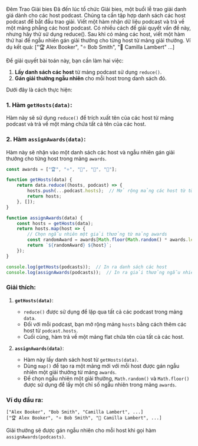 Đêm Trao Giải bies
Đã đến lúc tổ chức Giải bies, một buổi lễ trao giải danh giá dành cho các host podcast. Chúng ta cần tập hợp danh sách các host podcast để bắt đầu trao giải. Viết một hàm nhận dữ liệu podcast và trả về một mảng phẳng các host podcast. Có nhiều cách để giải quyết vấn đề này, nhưng hãy thử sử dụng reduce(). Sau khi có mảng các host, viết một hàm thứ hai để ngẫu nhiên gán giải thưởng cho từng host từ mảng giải thưởng. Ví dụ kết quả: ["🏆 Alex Booker", "⭐ Bob Smith", "💎 Camilla Lambert" ...]

Để giải quyết bài toán này, bạn cần làm hai việc:

1. **Lấy danh sách các host** từ mảng podcast sử dụng `reduce()`.
2. **Gán giải thưởng ngẫu nhiên** cho mỗi host trong danh sách đó.

Dưới đây là cách thực hiện:

### 1. Hàm `getHosts(data)`:
Hàm này sẽ sử dụng `reduce()` để trích xuất tên của các host từ mảng podcast và trả về một mảng chứa tất cả tên của các host.

### 2. Hàm `assignAwards(data)`:
Hàm này sẽ nhận vào một danh sách các host và ngẫu nhiên gán giải thưởng cho từng host trong mảng `awards`.

```javascript
const awards = ["🏆", "⭐", "💎", "🥇", "👑"];

function getHosts(data) {
    return data.reduce((hosts, podcast) => {
        hosts.push(...podcast.hosts);  // Mở rộng mảng các host từ từng podcast
        return hosts;
    }, []);
}

function assignAwards(data) {
    const hosts = getHosts(data);
    return hosts.map(host => {
        // Chọn ngẫu nhiên một giải thưởng từ mảng awards
        const randomAward = awards[Math.floor(Math.random() * awards.length)];
        return `${randomAward} ${host}`;
    });
}

console.log(getHosts(podcasts));  // In ra danh sách các host
console.log(assignAwards(podcasts));  // In ra giải thưởng ngẫu nhiên cho các host
```

### Giải thích:

1. **`getHosts(data)`**:
   - `reduce()` được sử dụng để lặp qua tất cả các podcast trong mảng `data`.
   - Đối với mỗi podcast, bạn mở rộng mảng `hosts` bằng cách thêm các host từ `podcast.hosts`.
   - Cuối cùng, hàm trả về một mảng flat chứa tên của tất cả các host.

2. **`assignAwards(data)`**:
   - Hàm này lấy danh sách host từ `getHosts(data)`.
   - Dùng `map()` để tạo ra một mảng mới với mỗi host được gán ngẫu nhiên một giải thưởng từ mảng `awards`.
   - Để chọn ngẫu nhiên một giải thưởng, `Math.random()` và `Math.floor()` được sử dụng để lấy một chỉ số ngẫu nhiên trong mảng `awards`.

### Ví dụ đầu ra:

```
["Alex Booker", "Bob Smith", "Camilla Lambert", ...]
["🏆 Alex Booker", "⭐ Bob Smith", "💎 Camilla Lambert", ...]
```

Giải thưởng sẽ được gán ngẫu nhiên cho mỗi host khi gọi hàm `assignAwards(podcasts)`.